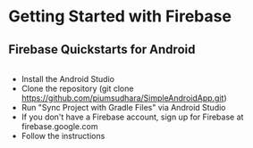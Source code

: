 # Getting Started with Firebase

## Firebase Quickstarts for Android

###### 

- Install the Android Studio
- Clone the repository (git clone https://github.com/piumsudhara/SimpleAndroidApp.git)
- Run "Sync Project with Gradle Files" via Android Studio
- If you don't have a Firebase account, sign up for Firebase at firebase.google.com
- Follow the instructions
